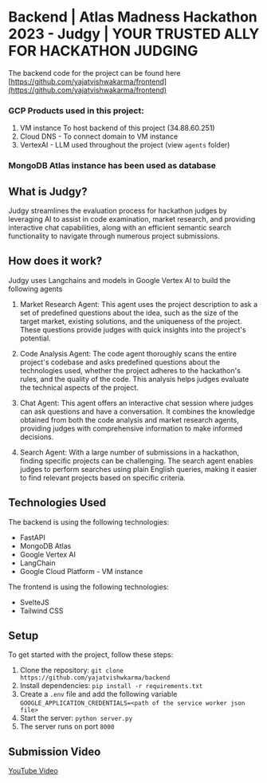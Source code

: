 # Backend | Atlas Madness Hackathon 2023 - Judgy | YOUR TRUSTED ALLY FOR HACKATHON JUDGING 

The backend code for the project can be found here [https://github.com/yajatvishwakarma/frontend](https://github.com/yajatvishwakarma/frontend)
### GCP Products used in this project:
1. VM instance To host backend of this project (34.88.60.251)
2. Cloud DNS - To connect domain to VM instance
3. VertexAI - LLM used throughout the project (view `agents` folder)

### MongoDB Atlas instance has been used as database


## What is Judgy?

Judgy streamlines the evaluation process for hackathon judges by leveraging AI to assist in code examination, market research, and providing interactive chat capabilities, along with an efficient semantic search functionality to navigate through numerous project submissions.

## How does it work?

Judgy uses Langchains and models in Google Vertex AI to build the following agents

1. Market Research Agent: This agent uses the project description to ask a set of predefined questions about the idea, such as the size of the target market, existing solutions, and the uniqueness of the project. These questions provide judges with quick insights into the project's potential.

2. Code Analysis Agent: The code agent thoroughly scans the entire project's codebase and asks predefined questions about the technologies used, whether the project adheres to the hackathon's rules, and the quality of the code. This analysis helps judges evaluate the technical aspects of the project.

3. Chat Agent: This agent offers an interactive chat session where judges can ask questions and have a conversation. It combines the knowledge obtained from both the code analysis and market research agents, providing judges with comprehensive information to make informed decisions.

4. Search Agent: With a large number of submissions in a hackathon, finding specific projects can be challenging. The search agent enables judges to perform searches using plain English queries, making it easier to find relevant projects based on specific criteria.


## Technologies Used

The backend is using the following technologies:

-   FastAPI
-   MongoDB Atlas
-   Google Vertex AI
-   LangChain
-   Google Cloud Platform - VM instance

The frontend is using the following technologies:

-  SvelteJS
-  Tailwind CSS


## Setup

To get started with the project, follow these steps:

1.  Clone the repository: `git clone https://github.com/yajatvishwkarma/backend`
2.  Install dependencies: `pip install -r requirements.txt`
3.  Create a `.env` file and add the following variable `GOOGLE_APPLICATION_CREDENTIALS=<path of the service worker json file>`
4.  Start the server: `python server.py`
5.  The server runs on port `8000`


## Submission Video
[YouTube Video](https://youtu.be/HGbw2Rpop_Q)
